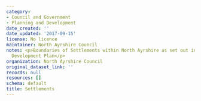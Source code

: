 ```yaml
---
category:
- Council and Government
- Planning and Development
date_created: ''
date_updated: '2017-09-15'
license: No licence
maintainer: North Ayrshire Council
notes: <p>Boundaries of Settlements within North Ayrshire as set out in the Local
  Development Plan</p>
organization: North Ayrshire Council
original_dataset_link: ''
records: null
resources: []
schema: default
title: Settlements
---
```

